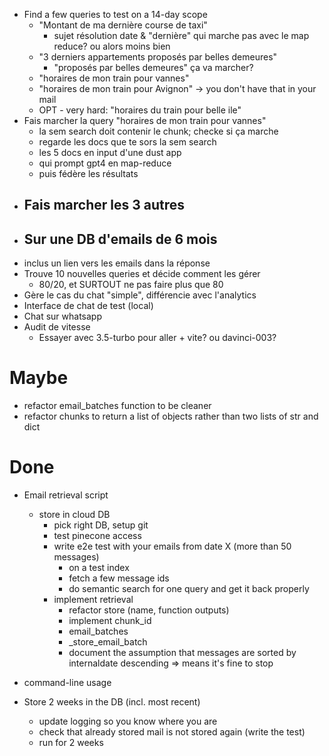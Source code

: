 + Find a few queries to test on a 14-day scope
  - "Montant de ma dernière course de taxi"
	- sujet résolution date & "dernière" qui marche pas avec le map reduce? ou alors moins bien
  - "3 derniers appartements proposés par belles demeures"
	- "proposés par belles demeures" ça va marcher?
  - "horaires de mon train pour vannes"
  - "horaires de mon train pour Avignon" -> you don't have that in your mail
  - OPT - very hard: "horaires du train pour belle ile"
+ Fais marcher la query "horaires de mon train pour vannes"
  - la sem search doit contenir le chunk; checke si ça marche
  - regarde les docs que te sors la sem search
  - les 5 docs en input d'une dust app
  - qui prompt gpt4 en map-reduce
  - puis fédère les résultats
- Fais marcher les 3 autres
  -
- Sur une DB d'emails de 6 mois
  - 
- inclus un lien vers les emails dans la réponse
- Trouve 10 nouvelles queries et décide comment les gérer
  - 80/20, et SURTOUT ne pas faire plus que 80
- Gère le cas du chat "simple", différencie avec l'analytics
- Interface de chat de test (local)
- Chat sur whatsapp
- Audit de vitesse
  - Essayer avec 3.5-turbo pour aller + vite? ou davinci-003?

# Maybe
- refactor email_batches function to be cleaner
- refactor chunks to return a list of objects rather than two lists of str and dict

# Done
+ Email retrieval script
  - store in cloud DB
  	+ pick right DB, setup git
	+ test pinecone access
	+ write e2e test with your emails from date X (more than 50 messages)
		+ on a test index
		+ fetch a few message ids
		+ do semantic search for one query and get it back properly
	- implement retrieval
		+ refactor store (name, function outputs)
		+ implement chunk_id
		+ email_batches
		+ _store_email_batch
		+ document the assumption that messages are sorted by internaldate descending => means it's fine to stop
		
+ command-line usage
+ Store 2 weeks in the DB (incl. most recent)
  + update logging so you know where you are
  + check that already stored mail is not stored again (write the test)
  - run for 2 weeks
